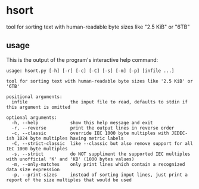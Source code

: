 # hsort

tool for sorting text with human-readable byte sizes like "2.5 KiB" or "6TB"


## usage

This is the output of the program's interactive help command:

```
usage: hsort.py [-h] [-r] [-c] [-C] [-s] [-m] [-p] [infile ...]

tool for sorting text with human-readable byte sizes like '2.5 KiB' or '6TB'

positional arguments:
  infile                the input file to read, defaults to stdin if this argument is omitted

optional arguments:
  -h, --help            show this help message and exit
  -r, --reverse         print the output lines in reverse order
  -c, --classic         override IEC 1000 byte multiples with JEDEC-ish 1024 byte multiples having metric labels
  -C, --strict-classic  like --classic but also remove support for all IEC 1000 byte multiples
  -s, --strict          do NOT suppliment the supported IEC multiples with unofficial 'K' and 'KB' (1000 bytes values)
  -m, --only-matches    only print lines which contain a recognized data size expression
  -p, --print-sizes     instead of sorting input lines, just print a report of the size multiples that would be used
```

